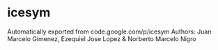 # icesym
Automatically exported from code.google.com/p/icesym
Authors: Juan Marcelo Gimenez, Ezequiel Jose Lopez & Norberto Marcelo Nigro
